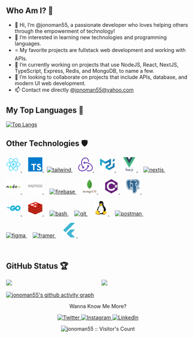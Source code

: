 ## Who Am I? 🤠

- 👋 Hi, I’m @jonoman55, a passionate developer who loves helping others through the empowerment of technology!
- 👀 I’m interested in learning new technologies and programming languages. 
- ⭐ My favorite projects are fullstack web development and working with APIs.
- 🌱 I’m currently working on projects that use NodeJS, React, NextJS, TypeScript, Express, Redis, and MongoDB, to name a few. 
- 💞️ I’m looking to collaborate on projects that include APIs, database, and modern UI web development.
- 📫 Contact me directly @<a href="mailto:jonoman55@yahoo.com">jonoman55@yahoo.com</a>

## My Top Languages 🌟

[![Top Langs](https://github-readme-stats.vercel.app/api/top-langs/?username=jonoman55&theme=react)](https://github.com/jonoman55/github-readme-stats)
<br />

## Other Technologies 🛡

<p align="left">
    <a href="https://reactjs.org/" target="_blank" rel="noreferrer"> 
        <img src="https://raw.githubusercontent.com/devicons/devicon/1119b9f84c0290e0f0b38982099a2bd027a48bf1/icons/react/react-original.svg" alt="reactnative" width="40" height="40" /> 
    </a> &nbsp; &nbsp;
    <a href="https://www.typescriptlang.org/" target="_blank" rel="noreferrer"> 
        <img src="https://raw.githubusercontent.com/devicons/devicon/master/icons/typescript/typescript-original.svg" alt="typescript" width="40" height="40" /> 
    </a> &nbsp;
    <a href="https://tailwindcss.com/" target="_blank" rel="noreferrer"> 
        <img src="https://www.vectorlogo.zone/logos/tailwindcss/tailwindcss-icon.svg" alt="tailwind" width="40" height="40" /> 
    </a> &nbsp; &nbsp;
    <a href="https://redux.js.org" target="_blank" rel="noreferrer"> 
        <img src="https://raw.githubusercontent.com/devicons/devicon/master/icons/redux/redux-original.svg" alt="redux" width="40" height="40" /> 
    </a> &nbsp; &nbsp;
    <a href="https://mui.com/" target="_blank" rel="noreferrer"> 
        <img src="https://github.com/devicons/devicon/blob/master/icons/materialui/materialui-original.svg" alt="mui" width="40" height="40" /> 
    </a> &nbsp; &nbsp;
    <a href="https://vuejs.org/" target="_blank" rel="noreferrer"> 
        <img src="https://raw.githubusercontent.com/devicons/devicon/master/icons/vuejs/vuejs-original-wordmark.svg" alt="vuejs" width="40" height="40" /> 
    </a> &nbsp; &nbsp;
    <a href="https://nextjs.org/" target="_blank" rel="noreferrer"> 
        <img src="https://cdn.worldvectorlogo.com/logos/nextjs-2.svg" alt="nextjs" width="40" height="40" /> 
    </a> &nbsp; &nbsp;
    <br />
    <br />
    <a href="https://nodejs.org" target="_blank" rel="noreferrer"> 
        <img src="https://raw.githubusercontent.com/devicons/devicon/master/icons/nodejs/nodejs-original-wordmark.svg" alt="nodejs" width="40" height="40" /> 
    </a> &nbsp; &nbsp;
    <a href="https://expressjs.com" target="_blank" rel="noreferrer"> 
        <img src="https://raw.githubusercontent.com/devicons/devicon/master/icons/express/express-original-wordmark.svg" alt="express" width="40" height="40" /> 
    </a> &nbsp; &nbsp;
    <a href="https://firebase.google.com/" target="_blank" rel="noreferrer"> 
        <img src="https://www.vectorlogo.zone/logos/firebase/firebase-icon.svg" alt="firebase" width="40" height="40" /> 
    </a> &nbsp; &nbsp;
    <a href="https://www.mongodb.com/" target="_blank" rel="noreferrer"> 
        <img src="https://raw.githubusercontent.com/devicons/devicon/master/icons/mongodb/mongodb-original-wordmark.svg" alt="mongodb" width="40" height="40" /> 
    </a> &nbsp; &nbsp;
    <a href="https://dotnet.microsoft.com/en-us/languages/csharp" target="_blank" rel="noreferrer"> 
        <img src="https://raw.githubusercontent.com/devicons/devicon/1119b9f84c0290e0f0b38982099a2bd027a48bf1/icons/csharp/csharp-plain.svg" alt="csharp" width="40" height="40" /> 
    </a> &nbsp; &nbsp;
    <a href="https://www.postgresql.org" target="_blank" rel="noreferrer"> 
        <img src="https://raw.githubusercontent.com/devicons/devicon/1119b9f84c0290e0f0b38982099a2bd027a48bf1/icons/postgresql/postgresql-plain.svg" alt="postgressql" width="40" height="40" /> 
    </a> &nbsp; &nbsp;
    <br />
    <br />
    <a href="https://go.dev/" target="_blank" rel="noreferrer"> 
        <img src="https://raw.githubusercontent.com/devicons/devicon/1119b9f84c0290e0f0b38982099a2bd027a48bf1/icons/go/go-original-wordmark.svg" alt="golang" width="40" height="40" /> 
    </a> &nbsp; &nbsp;
    <a href="https://redis.io/" target="_blank" rel="noreferrer"> 
        <img src="https://raw.githubusercontent.com/devicons/devicon/1119b9f84c0290e0f0b38982099a2bd027a48bf1/icons/redis/redis-original.svg" alt="redis" width="40" height="40" /> 
    </a> &nbsp; &nbsp;
    <a href="https://www.gnu.org/software/bash/" target="_blank" rel="noreferrer"> 
        <img src="https://www.vectorlogo.zone/logos/gnu_bash/gnu_bash-icon.svg" alt="bash" width="40" height="40" /> 
    </a> &nbsp; &nbsp;
    <a href="https://git-scm.com/" target="_blank" rel="noreferrer"> 
        <img src="https://www.vectorlogo.zone/logos/git-scm/git-scm-icon.svg" alt="git" width="40" height="40" /> 
    </a> &nbsp; &nbsp;
    <a href="https://www.linux.org/" target="_blank" rel="noreferrer"> 
        <img src="https://raw.githubusercontent.com/devicons/devicon/master/icons/linux/linux-original.svg" alt="linux" width="40" height="40" /> 
    </a> &nbsp; &nbsp;
    <a href="https://postman.com" target="_blank" rel="noreferrer"> 
        <img src="https://www.vectorlogo.zone/logos/getpostman/getpostman-icon.svg" alt="postman" width="40" height="40" /> 
    </a> &nbsp; &nbsp;
    <br />
    <br />
    <a href="https://www.figma.com/" target="_blank" rel="noreferrer"> 
        <img src="https://www.vectorlogo.zone/logos/figma/figma-icon.svg" alt="figma" width="40" height="40" /> 
    </a> &nbsp; &nbsp;
    <a href="https://www.framer.com/" target="_blank" rel="noreferrer"> 
        <img src="https://www.vectorlogo.zone/logos/framer/framer-icon.svg" alt="framer" width="40" height="40" /> 
    </a> &nbsp; &nbsp;
    <a href="https://flutter.dev/" target="_blank" rel="noreferrer"> 
        <img src="https://raw.githubusercontent.com/devicons/devicon/1119b9f84c0290e0f0b38982099a2bd027a48bf1/icons/flutter/flutter-plain.svg" alt="flutter" width="40" height="40" /> 
    </a> &nbsp; &nbsp;
</p>

<br>
 
## GitHub Status 🏆

<img src="https://github-readme-stats.vercel.app/api?username=jonoman55&count_private=true&show_icons=true&hide_border=true&theme=react" width="48%" align="right" />
<img src="https://github-readme-streak-stats.herokuapp.com/?user=jonoman55&theme=react" width="48%" />
<br />

[![jonoman55's github activity graph](https://github-readme-activity-graph.vercel.app/graph?username=jonoman55&theme=react-dark)](https://github.com/ashutosh00710/github-readme-activity-graph)
<br />

<p align="center">Wanna Know Me More?</p>

<p align="center">
    <a href="https://twitter.com/johnch1p" target="_blank">
        <img src="https://img.shields.io/badge/-Twitter-%231DA1F2" alt="Twitter" />
    </a> 
    <a href="https://www.instagram.com/johnch1p" target="_blank">
        <img src="https://img.shields.io/badge/-Instagram-%23eb13a5" alt="Instagram" />
    </a>  
    <a href="https://www.linkedin.com/in/john-chiappetta-ab4091143/" target="_blank">
        <img src="https://img.shields.io/badge/-LinkedIn-%233781da" alt="LinkedIn"/>
    </a>
</p>

<p align="center">
    <img src="https://visitor-badge.laobi.icu/badge?page_id=jonoman55.jonoman55" alt="jonoman55 :: Visitor's Count" />
</p>

<!---
jonoman55/jonoman55 is a ✨ special ✨ repository because its `README.md` (this file) appears on your GitHub profile.
You can click the Preview link to take a look at your changes.
--->
